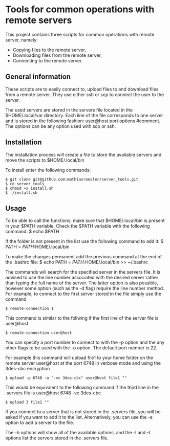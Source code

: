 # Tools for common operations with remote servers

This project contains three scripts for common operations with remote server, namely:
- Copying files to the remote server,
- Downloading files from the remote server,
- Connecting to the remote server.

## General information

These scripts are to easily connect to, upload files to and download files from a remote server. They use either ssh or scp to connect the user to the server.

The used servers are stored in the servers file located in the $HOME/.local/var directory. Each line of the file corresponds to one server and is stored in the following fashion: user@host port options #comment.
The options can be any option used with scp or ssh.

## Installation

The installation process will create a file to store the available servers and move the scripts to $HOME/.local/bin

To install enter the following commands:

    $ git clone git@github.com:mathiasroesler/server_tools.git
    $ cd server_tools
    $ chmod +x install.sh
    $ ./install.sh

## Usage

To be able to call the functions, make sure that $HOME/.local/bin is present in
your $PATH variable. Check the $PATH variable with the following command: 
    $ echo $PATH

If the folder is not present in the list use the following command to add it:
    $ PATH = $PATH:$HOME/.local/bin 

To make the changes permanent add the previous command at the end of the .bashrc
file:
    $ echo PATH = $PATH:$HOME/.local/bin >> ~/.bashrc

The commands will search for the specified server in the servers file. It is advised to use the line number associated with the desired server rather than typing the full name of the server. The latter option is also possible, however some option (such as the -d flag) require the line number method.
For example, to connect to the first server stored in the file simply use the command

    $ remote-connection 1
    
This command is similar to the follwing if the first line of the server file is user@host

    $ remote-connection user@host
    
You can specify a port number to connect to with the -p option and the any other flags to be used with the -o option. The default port number is 22.

For example this command will upload file1 to your home folder on the remote server user@host at the port 6748 in verbose mode and using the 3des-cbc encryption 

    $ upload -p 6748 -o "-vc 3des-cbc" user@host file1 ""
    
This would be equivalent to the following command if the third line in the .servers file is user@host 6748 -vc 3des-cbc

    $ upload 3 file1 ""
    
If you connect to a server that is not stored in the .servers file, you will be asked if you want to add it to the list. Alternatively, you can use the -a option to add a server to the file. 

The -h options will show all of the available options, and the -l and -L options list the servers stored in the .servers file.

